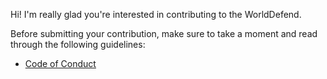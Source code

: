 Hi! I'm really glad you're interested in contributing to the WorldDefend.

Before submitting your contribution, make sure to take a moment and read through the following guidelines:

- [Code of Conduct](https://github.com/Taylor-pm-pl/WorldDefend/blob/master/CODE_OF_CONDUCT.md)
